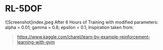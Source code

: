 # RL-5DOF
![Screenshot]index.jpeg
After 6 Hours of Training with modified parameters:
alpha = 0.01; gamma = 0.8; epsilon = 0.1;
Inspiration taken from:
>https://www.kaggle.com/charel/learn-by-example-reinforcement-learning-with-gym
